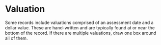 # Valuation

Some records include valuations comprised of an assessment date and a dollar value. These are hand-written and are typically found at or near the bottom of the record. If there are multiple valuations, draw one box around all of them.
